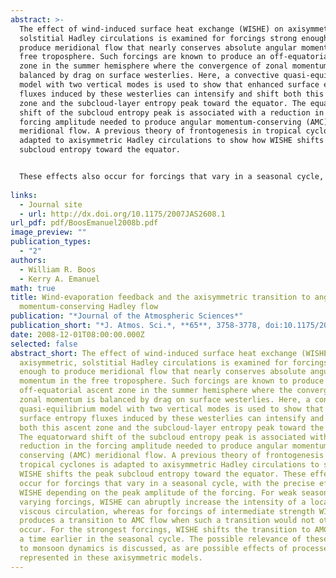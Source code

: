 ```yaml
---
abstract: >-
  The effect of wind-induced surface heat exchange (WISHE) on axisymmetric,
  solstitial Hadley circulations is examined for forcings strong enough to
  produce meridional flow that nearly conserves absolute angular momentum in the
  free troposphere. Such forcings are known to produce an off-equatorial ascent
  zone in the summer hemisphere where the convergence of zonal momentum is
  balanced by drag on surface westerlies. Here, a convective quasi-equilibrium
  model with two vertical modes is used to show that enhanced surface entropy
  fluxes induced by these westerlies can intensify and shift both this ascent
  zone and the subcloud-layer entropy peak toward the equator. The equatorward
  shift of the subcloud entropy peak is associated with a reduction in the
  forcing amplitude needed to produce angular momentum-conserving (AMC)
  meridional flow. A previous theory of frontogenesis in tropical cyclones is
  adapted to axisymmetric Hadley circulations to show how WISHE shifts the peak
  subcloud entropy toward the equator.


  These effects also occur for forcings that vary in a seasonal cycle, with the precise effect of WISHE depending on the peak amplitude of the forcing. For weak seasonally varying forcings, WISHE can abruptly increase the intensity of a local, viscous circulation, whereas for forcings of intermediate strength WISHE produces a transition to AMC flow when such a transition would not otherwise occur. For the strongest forcings, WISHE shifts the transition to AMC flow to a time earlier in the seasonal cycle. The possible relevance of these results to monsoon dynamics is discussed, as are possible effects of processes not represented in these axisymmetric models. 
  
links:
  - Journal site
  - url: http://dx.doi.org/10.1175/2007JAS2608.1
url_pdf: pdf/BoosEmanuel2008b.pdf
image_preview: ""
publication_types:
  - "2"
authors:
  - William R. Boos
  - Kerry A. Emanuel
math: true
title: Wind-evaporation feedback and the axisymmetric transition to angular
  momentum-conserving Hadley flow
publication: "*Journal of the Atmospheric Sciences*"
publication_short: "*J. Atmos. Sci.*, **65**, 3758-3778, doi:10.1175/2008JAS2791.1"
date: 2008-12-01T08:00:00.000Z
selected: false
abstract_short: The effect of wind-induced surface heat exchange (WISHE) on
  axisymmetric, solstitial Hadley circulations is examined for forcings strong
  enough to produce meridional flow that nearly conserves absolute angular
  momentum in the free troposphere. Such forcings are known to produce an
  off-equatorial ascent zone in the summer hemisphere where the convergence of
  zonal momentum is balanced by drag on surface westerlies. Here, a convective
  quasi-equilibrium model with two vertical modes is used to show that enhanced
  surface entropy fluxes induced by these westerlies can intensify and shift
  both this ascent zone and the subcloud-layer entropy peak toward the equator.
  The equatorward shift of the subcloud entropy peak is associated with a
  reduction in the forcing amplitude needed to produce angular momentum -
  conserving (AMC) meridional flow. A previous theory of frontogenesis in
  tropical cyclones is adapted to axisymmetric Hadley circulations to show how
  WISHE shifts the peak subcloud entropy toward the equator. These effects also
  occur for forcings that vary in a seasonal cycle, with the precise effect of
  WISHE depending on the peak amplitude of the forcing. For weak seasonally
  varying forcings, WISHE can abruptly increase the intensity of a local,
  viscous circulation, whereas for forcings of intermediate strength WISHE
  produces a transition to AMC flow when such a transition would not otherwise
  occur. For the strongest forcings, WISHE shifts the transition to AMC flow to
  a time earlier in the seasonal cycle. The possible relevance of these results
  to monsoon dynamics is discussed, as are possible effects of processes not
  represented in these axisymmetric models.
---
```

